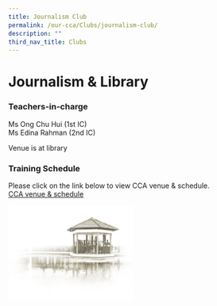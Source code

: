 ```yaml
---
title: Journalism Club
permalink: /our-cca/Clubs/journalism-club/
description: ""
third_nav_title: Clubs
---
```



# Journalism & Library

### Teachers-in-charge

Ms Ong Chu Hui (1st IC)   
Ms Edina Rahman (2nd IC)

  

Venue is at library

### Training Schedule
Please click on the link below to view CCA venue & schedule.   
[CCA venue & schedule](/useful-links/parents/cca-venue-n-schedule)

<img src="/images/pavilion.png" 
     style="width:50%">